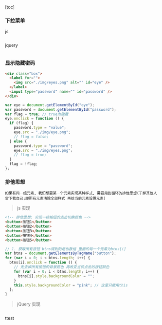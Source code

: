 [toc]

### 下拉菜单

js

```js

```

jquery

```js

```

### 显示隐藏密码

```html
<div class="box">
  <label for="">
    <img src="./img/eyes.png" alt="" id="eye" />
  </label>
  <input type="password" name="" id="password" />
</div>
```

```js
var eye = document.getElementById("eye");
var password = document.getElementById("password");
var flag = true; // true为隐藏
eye.onclick = function () {
  if (flag) {
    password.type = "value";
    eye.src = "./img/eye.png";
    // flag = false;
  } else {
    password.type = "password";
    eye.src = "./img/eyes.png";
    // flag = true;
  }
  flag = !flag;
};
```

### 排他思想
`如果有同一组元素, 我们想要某一个元素实现某种样式, 需要用到循环的排他思想(干掉其他人 留下我自己;即所有元素清除全部样式 再给当前元素设置元素)`
> js 实现

```html
<!-- 排他思想: 实现一排按钮的点击切换颜色 -->
<button>按钮1</button>
<button>按钮2</button>
<button>按钮3</button>
<button>按钮4</button>
<button>按钮5</button>
```

```js
// 1. 获取所有按钮 btns得到的是伪数组 里面的每一个元素为btns[i]
var btns = document.getElementsByTagName("button");
for (var i = 0; i < btns.length; i++) {
  btns[i].onclick = function () {
    // 先去掉所有按钮的背景颜色 再改变当前点击的按钮颜色
    for (var i = 0; i < btns.length; i++) {
      btns[i].style.backgroundColor = "";
    }
    this.style.backgroundColor = "pink"; // 这里只能用this
  };
}
```

> jQuery 实现

```js

```
ttest
